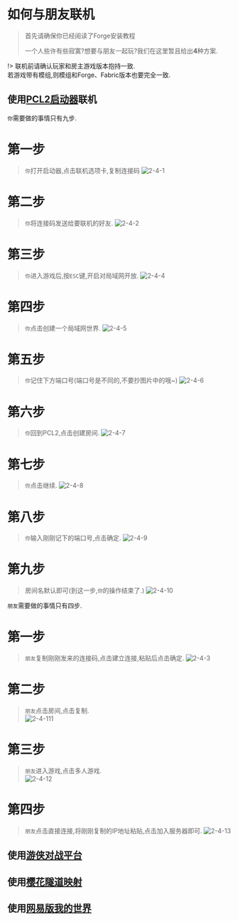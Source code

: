 # 如何与朋友联机

> 首先请确保你已经阅读了Forge安装教程  
> 
> 一个人些许有些寂寞?想要与朋友一起玩?我们在这里暂且给出**4**种方案. 

!> 联机前请确认玩家和房主游戏版本抱持一致.  
   若游戏带有模组,则模组和Forge、Fabric版本也要完全一致.

## 使用[PCL2启动器](https://wwx.lanzoum.com/ixJnZ01hkvfa)联机
  `你`需要做的事情只有九步.
<!-- tabs:start -->
# **第一步**
> `你`打开启动器,点击联机选项卡,复制连接码
> ![2-4-1](../assets/D2/P4/01.png)
# **第二步**
> `你`将连接码发送给要联机的好友.
> ![2-4-2](../assets/D2/P4/02.png)
# **第三步**
>  `你`进入游戏后,按`ESC`键,开启对局域网开放.
> ![2-4-4](../assets/D2/P4/04.png)
# **第四步**
> `你`点击创建一个局域网世界.
> ![2-4-5](../assets/D2/P4/05.png)
# **第五步**
> `你`记住下方端口号(端口号是不同的,不要抄图片中的哦~)
> ![2-4-6](../assets/D2/P4/06.png)
# **第六步**
> `你`回到PCL2,点击创建房间.
> ![2-4-7](../assets/D2/P4/07.png)
# **第七步**
> `你`点击继续.
> ![2-4-8](../assets/D2/P4/08.png)  
# **第八步**
> `你`输入刚刚记下的端口号,点击确定.
> ![2-4-9](../assets/D2/P4/09.png)
# **第九步**
> 房间名默认即可(到这一步,`你`的操作结束了.)
> ![2-4-10](../assets/D2/P4/10.png)
<!-- tabs:end -->

  `朋友`需要做的事情只有四步.
<!-- tabs:start -->
# **第一步**
> `朋友`复制刚刚发来的连接码,点击建立连接,粘贴后点击确定.
> ![2-4-3](../assets/D2/P4/03.png) 
# **第二步**
> `朋友`点击房间,点击复制.  
> ![2-4-111](../assets/D2/P4/11.png)
# **第三步**
> `朋友`进入游戏,点击多人游戏.  
> ![2-4-12](../assets/D2/P4/12.png)  
# **第四步**
> `朋友`点击直接连接,将刚刚复制的IP地址粘贴,点击加入服务器即可.
> ![2-4-13](../assets/D2/P4/13.png)  
<!-- tabs:end -->

## 使用[游侠对战平台](https://pk.ali213.net/) 

>

## 使用[樱花隧道映射](https://www.natfrp.com/) 

>

## 使用[网易版我的世界](http://mc.163.com/)

>

